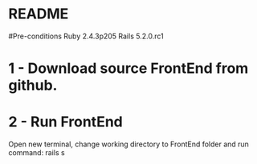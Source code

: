 # README
#Pre-conditions
Ruby 2.4.3p205
Rails 5.2.0.rc1

# 1 - Download source FrontEnd from github.
# 2 - Run FrontEnd
Open new terminal, change working directory to FrontEnd folder and run command:
rails s
